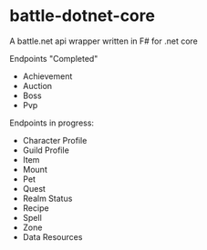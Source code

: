 # battle-dotnet-core
A battle.net api wrapper written in F# for .net core

Endpoints "Completed"
- Achievement
- Auction
- Boss
- Pvp

Endpoints in progress:
- Character Profile
- Guild Profile
- Item
- Mount
- Pet
- Quest
- Realm Status
- Recipe
- Spell
- Zone
- Data Resources
